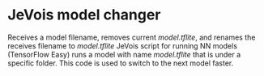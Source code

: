 # JeVois model changer
Receives a model filename, removes current *model.tflite*, and renames the receives filename to *model.tflite*
JeVois script for running NN models (TensorFlow Easy) runs a model with name *model.tflite* that is under a specific folder. This code is used to switch to the next model faster.
